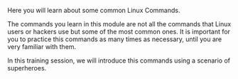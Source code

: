 Here you will learn about some common Linux Commands.  

The commands you learn in this module are not all the commands that Linux users or hackers use but some of the most common ones. It is important for you to practice this commands as many times as necessary, until you are very familiar with them.

In this training session, we will introduce this commands using a scenario of superheroes.
